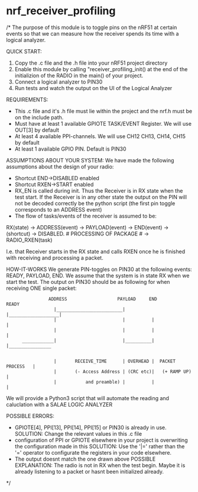 # nrf_receiver_profiling
/* The purpose of this module is to toggle pins on the nRF51 at certain events so that we can measure
how the receiver spends its time with a logical analyzer.

QUICK START:
1. Copy the .c file and the .h file into your nRF51 project directory
2. Enable this module by calling "receiver_profiling_init() at the end of the initializion of the RADIO in the main() of your project.
3. Connect a logical analyzer to PIN30
4. Run tests and watch the output on the UI of the Logical Analyzer

REQUIREMENTS: 
* This .c file and it's .h file must lie within the project and the nrf.h must be on 
the include path.
* Must have at least 1 available GPIOTE TASK/EVENT Register. We will use OUT[3] by default
* At least 4 available PPI-channels. We will use CH12 CH13, CH14, CH15 by default
* At least 1 available GPIO PIN. Default is PIN30


ASSUMPTIONS ABOUT YOUR SYSTEM:
We have made the following assumptions about the design of your radio:
* Shortcut END->DISABLED enabled
* Shortcut RXEN->START enabled
* RX_EN is called during init. Thus the Receiver is in RX state when the test start. If the Receiver is in any other state the output on the PIN will not be decoded correctly be the python script (the first pin toggle corresponds to an ADDRESS event)
* The flow of tasks/events of the receiver is assumed to be:


RX(state) -> ADDRESS(event) -> PAYLOAD(event) -> END(event) -> (shortcut) -> DISABLED. # PROCESSING OF PACKAGE # -> RADIO_RXEN(task)

I.e. that Receiver starts in the RX state and calls RXEN once he is finished with receiving and processing a packet.

HOW-IT-WORKS
We generate PIN-toggles on PIN30 at the following events: READY, PAYLOAD, END. We assume that the system is in state RX
when we start the test. The output on PIN30 should be as following for when receiving ONE single packet:


                    ADDRESS                   PAYLOAD     END                 READY      
                      |_________________________|          |___________________|
                      |                         |          |                   |
                      |                         |          |                   |
          ____________|                         |__________|                   |________________

          
                      |       RECEIVE_TIME      | OVERHEAD |  PACKET PROCESS   |
                      |       (- Access Address | (CRC etc)|   (+ RAMP UP)     |
                      |           and preamble) |          |                   |

We will provide a Python3 script that will automate the reading and caluclation with a SALAE LOGIC ANALYZER

POSSIBLE ERRORS:
* GPIOTE[4], PPI[13], PPI[14], PPI[15] or PIN30 is already in use. 
SOLUTION: Change the relevant values in this .c file
* configuration of PPI or GPIOTE elsewhere in your project is overwriting the configuration made in this 
SOLUTION: Use the '|=' rather than the '=' operator to configurate the registers in your code elsewhere.
* The output doesnt match the one drawn above
    POSSIBLE EXPLANATION: The radio is not in RX when the test begin. Maybe it is already listening to a packet or hasnt been initialized already.

*/
